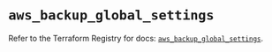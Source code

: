 # `aws_backup_global_settings`

Refer to the Terraform Registry for docs: [`aws_backup_global_settings`](https://registry.terraform.io/providers/hashicorp/aws/6.11.0/docs/resources/backup_global_settings).
